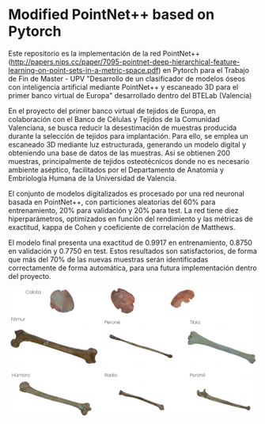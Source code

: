 # Modified PointNet++ based on Pytorch

Este repositorio es la implementación de la red PointNet++ (http://papers.nips.cc/paper/7095-pointnet-deep-hierarchical-feature-learning-on-point-sets-in-a-metric-space.pdf) en Pytorch para el Trabajo de Fin de Master - UPV "Desarrollo de un clasificador de modelos óseos con inteligencia artificial mediante PointNet++ y escaneado 3D para el primer banco virtual de Europa" desarrollado dentro del BTELab (Valencia)

En el proyecto del primer banco virtual de tejidos de Europa, en colaboración con el Banco de Células y Tejidos de la Comunidad Valenciana, se busca reducir la desestimación de muestras producida durante la selección de tejidos para implantación. Para ello, se emplea un escaneado 3D mediante luz estructurada, generando un modelo digital y obteniendo una base de datos de las muestras. Así se obtienen 200 muestras, principalmente de tejidos osteotécnicos donde no es necesario ambiente aséptico, facilitados por el Departamento de Anatomía y Embriología Humana de la Universidad de Valencia.

El conjunto de modelos digitalizados es procesado por una red neuronal basada en PointNet++, con particiones aleatorias del 60% para entrenamiento, 20% para validación y 20% para test. La red tiene diez hiperparámetros, optimizados en función del rendimiento y las métricas de exactitud, kappa de Cohen y coeficiente de correlación de Matthews. 

El modelo final presenta una exactitud de 0.9917 en entrenamiento, 0.8750 en validación y 0.7750 en test. Estos resultados son satisfactorios, de forma que más del 70% de las nuevas muestras serán identificadas correctamente de forma automática, para una futura implementación dentro del proyecto.

![Resultados de huesos escaneados mediante luz estructurada](images/bones_sle.png)
